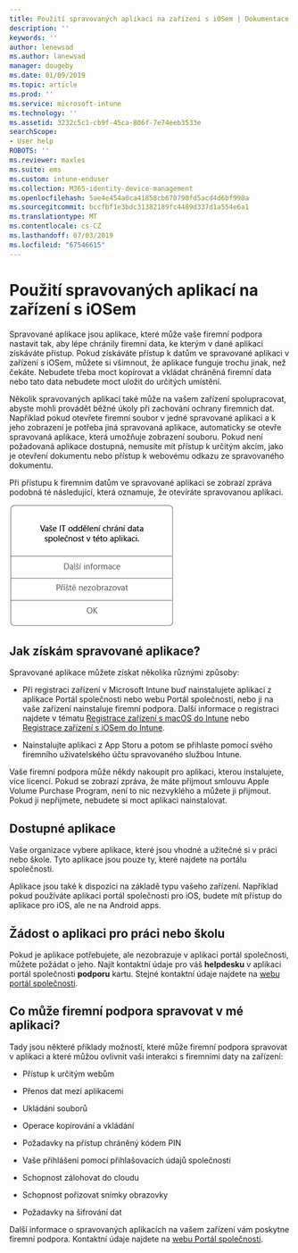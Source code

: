 ```yaml
---
title: Použití spravovaných aplikací na zařízení s iOSem | Dokumentace Microsoftu
description: ''
keywords: ''
author: lenewsad
ms.author: lanewsad
manager: dougeby
ms.date: 01/09/2019
ms.topic: article
ms.prod: ''
ms.service: microsoft-intune
ms.technology: ''
ms.assetid: 3232c5c1-cb9f-45ca-806f-7e74eeb3533e
searchScope:
- User help
ROBOTS: ''
ms.reviewer: maxles
ms.suite: ems
ms.custom: intune-enduser
ms.collection: M365-identity-device-management
ms.openlocfilehash: 5ae4e454a0ca41858cb670790fd5acd4d6bf998a
ms.sourcegitcommit: bccfbf1e3bdc31382189fc4489d337d1a554e6a1
ms.translationtype: MT
ms.contentlocale: cs-CZ
ms.lasthandoff: 07/03/2019
ms.locfileid: "67546615"
---
```

# <a name="use-managed-apps-on-your-ios-device"></a>Použití spravovaných aplikací na zařízení s iOSem

Spravované aplikace jsou aplikace, které může vaše firemní podpora nastavit tak, aby lépe chránily firemní data, ke kterým v dané aplikaci získáváte přístup. Pokud získáváte přístup k datům ve spravované aplikaci v zařízení s iOSem, můžete si všimnout, že aplikace funguje trochu jinak, než čekáte. Nebudete třeba moct kopírovat a vkládat chráněná firemní data nebo tato data nebudete moct uložit do určitých umístění.

Několik spravovaných aplikací také může na vašem zařízení spolupracovat, abyste mohli provádět běžné úkoly při zachování ochrany firemních dat. Například pokud otevřete firemní soubor v jedné spravované aplikaci a k jeho zobrazení je potřeba jiná spravovaná aplikace, automaticky se otevře spravovaná aplikace, která umožňuje zobrazení souboru. Pokud není požadovaná aplikace dostupná, nemusíte mít přístup k určitým akcím, jako je otevření dokumentu nebo přístup k webovému odkazu ze spravovaného dokumentu.

Při přístupu k firemním datům ve spravované aplikaci se zobrazí zpráva podobná té následující, která oznamuje, že otevíráte spravovanou aplikaci.

![managed-apps-message-ios](./media/managed-apps-message.png)

## <a name="how-do-i-get-managed-apps"></a>Jak získám spravované aplikace?  
Spravované aplikace můžete získat několika různými způsoby:

- Při registraci zařízení v Microsoft Intune buď nainstalujete aplikaci z aplikace Portál společnosti nebo webu Portál společnosti, nebo ji na vaše zařízení nainstaluje firemní podpora. Další informace o registraci najdete v tématu [Registrace zařízení s macOS do Intune](enroll-your-device-in-intune-ios.md) nebo [Registrace zařízení s iOSem do Intune](enroll-your-device-in-intune-macos.md).

- Nainstalujte aplikaci z App Storu a potom se přihlaste pomocí svého firemního uživatelského účtu spravovaného službou Intune.

Vaše firemní podpora může někdy nakoupit pro aplikaci, kterou instalujete, více licencí. Pokud se zobrazí zpráva, že máte přijmout smlouvu Apple Volume Purchase Program, není to nic nezvyklého a můžete ji přijmout. Pokud ji nepřijmete, nebudete si moct aplikaci nainstalovat.

## <a name="available-apps"></a>Dostupné aplikace   
 Vaše organizace vybere aplikace, které jsou vhodné a užitečné si v práci nebo škole. Tyto aplikace jsou pouze ty, které najdete na portálu společnosti.   

 Aplikace jsou také k dispozici na základě typu vašeho zařízení. Například pokud používáte aplikaci portál společnosti pro iOS, budete mít přístup do aplikace pro iOS, ale ne na Android apps.   

## <a name="request-an-app-for-work-or-school"></a>Žádost o aplikaci pro práci nebo školu   
 Pokud je aplikace potřebujete, ale nezobrazuje v aplikaci portál společnosti, můžete požádat o jeho. Najít kontaktní údaje pro váš **helpdesku** v aplikaci portál společnosti **podporu** kartu. Stejné kontaktní údaje najdete na [webu portál společnosti](https://go.microsoft.com/fwlink/?linkid=2010980).   
 

## <a name="what-can-my-company-support-manage-in-an-app"></a>Co může firemní podpora spravovat v mé aplikaci?  
Tady jsou některé příklady možností, které může firemní podpora spravovat v aplikaci a které můžou ovlivnit vaši interakci s firemními daty na zařízení:

- Přístup k určitým webům

- Přenos dat mezi aplikacemi

- Ukládání souborů

- Operace kopírování a vkládání

- Požadavky na přístup chráněný kódem PIN

- Vaše přihlášení pomocí přihlašovacích údajů společnosti

- Schopnost zálohovat do cloudu

- Schopnost pořizovat snímky obrazovky

- Požadavky na šifrování dat

Další informace o spravovaných aplikacích na vašem zařízení vám poskytne firemní podpora. Kontaktní údaje najdete na [webu Portál společnosti](https://go.microsoft.com/fwlink/?linkid=2010980).
